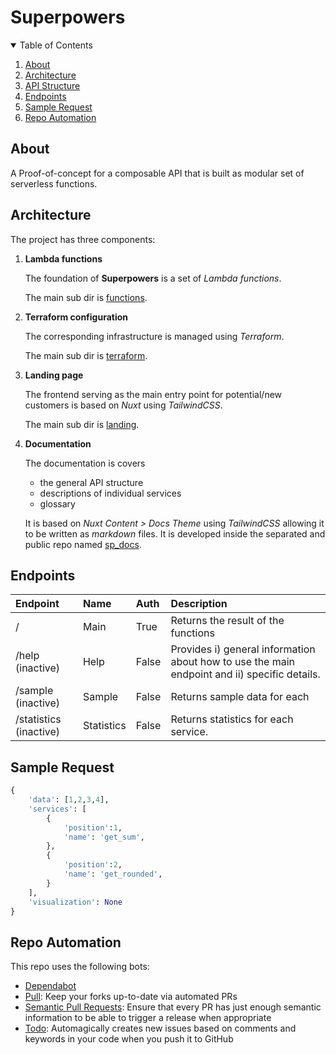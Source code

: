 # Superpowers


<!-- TABLE OF CONTENTS -->
<details open="open">
  <summary>Table of Contents</summary>
  <ol>
    <li>
      <a href="#about">About</a>
    </li>
    <li><a href="#architecture">Architecture</a></li>
    <li><a href="#API-structure">API Structure</a></li>
    <li><a href="#endpoints">Endpoints</a></li>
    <li><a href="#sample-request">Sample Request</a></li>
    <li><a href="#repo-automation">Repo Automation</a></li>
  </ol>
</details>

## About

A Proof-of-concept for a composable API that is built as modular set of serverless functions.

## Architecture

The project has three components:
1. **Lambda functions**

    The foundation of **Superpowers** is a set of *Lambda functions*.

    The main sub dir is <a href="https://github.com/TM312/superpowers/tree/master/functions">functions</a>.

2. **Terraform configuration**

    The corresponding infrastructure is managed using *Terraform*.

    The main sub dir is <a href="https://github.com/TM312/superpowers/tree/master/terraform">terraform</a>.

3. **Landing page**

    The frontend serving as the main entry point for potential/new customers is based on *Nuxt* using *TailwindCSS*.

    The main sub dir is <a href="https://github.com/TM312/superpowers/tree/master/landing">landing</a>.

3. **Documentation**

    The documentation is covers
      - the general API structure
      - descriptions of individual services
      - glossary

    It is based on *Nuxt Content > Docs Theme* using *TailwindCSS* allowing it to be written as *markdown* files.
    It is developed inside the separated and public repo named [sp_docs](https://github.com/TM312/sp_docs).



## Endpoints

| Endpoint         | Name           | Auth          | Description       |
| :--------------- |:---------------| :--------------- |:---------------|
| /      | Main | True | Returns the result of the functions |
| /help (inactive)      | Help | False | Provides i) general information about how to use the main endpoint and ii) specific details. |
| /sample  (inactive)    | Sample | False | Returns sample data for each   |
| /statistics   (inactive)   | Statistics | False | Returns statistics for each service.|


## Sample Request

```py
{
    'data': [1,2,3,4],
    'services': [
        {
            'position':1,
            'name': 'get_sum',
        },
        {
            'position':2,
            'name': 'get_rounded',
        }
    ],
    'visualization': None
}
```


## Repo Automation

This repo uses the following bots:
- [Dependabot](https://dependabot.com/)
- [Pull](https://wei.github.io/pull/): Keep your forks up-to-date via automated PRs
- [Semantic Pull Requests](https://github.com/zeke/semantic-pull-requests): Ensure that every PR has just enough semantic information to be able to trigger a release when appropriate
- [Todo](https://todo.jasonet.co/): Automagically creates new issues based on comments and keywords in your code when you push it to GitHub
